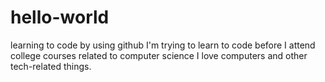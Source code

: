 # hello-world
learning to code by using github
I'm trying to learn to code before I attend college courses related to computer science
I love computers and other tech-related things.

